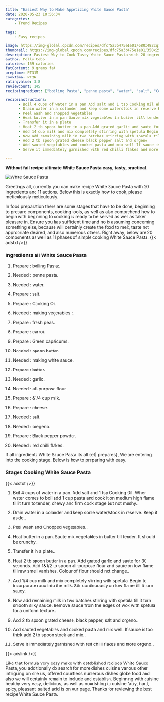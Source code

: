 ```yaml
---
title: "Easiest Way to Make Appetizing White Sauce Pasta"
date: 2020-05-23 10:56:34
categories:
    - Trend Recipes
    
tags:
    - Easy recipes

image: https://img-global.cpcdn.com/recipes/dfc75a3b475e1e01/680x482cq70/white-sauce-pasta-recipe-main-photo.jpg
thumbnail: https://img-global.cpcdn.com/recipes/dfc75a3b475e1e01/350x250cq70/white-sauce-pasta-recipe-main-photo.jpg
description: Easiest Way to Cook Tasty White Sauce Pasta with 20 ingredients and 11 stages of easy cooking.
author: Polly Cobb
calories: 159 calories
fatContent: 9 grams fat
preptime: PT31M
cooktime: PT2H
ratingvalue: 3.8
reviewcount: 145
recipeingredient: ["boiling Pasta", "penne pasta", "water", "salt", "Cooking Oil", "making vegetables ", "fresh peas", "carrot", "Green capsicums", "spoon butter", "making white sauce", "butter", "garlic", "allpurpose flour", "14 cup milk", "cheese", "salt", "oregeno", "Black pepper powder", "red chilli flakes"]

recipeinstructions: 
      - Boil 4 cups of water in a pan Add salt and 1 tsp Cooking Oil When water comes to boil add 1 cup pasta and cook it on medium high flame till it turn to tender chewy and firm cook stage but not mushy 
      - Drain water in a colander and keep some waterstock in reserve Keep it aside 
      - Peel wash and Chopped vegetables 
      - Heat butter in a pan Saute mix vegetables in butter till tender It should be crunchy 
      - Transfer it in a plate 
      - Heat 2 tb spoon butter in a pan Add grated garlic and saute for 30 seconds Add 112 tb spoon allpurpose flour and saute on low flame till raw smell vanishes Colour of flour should not change 
      - Add 14 cup milk and mix completely stirring with spetula Begin to incorporate roux into the milk Stir continuously on low flame till it turn saucy 
      - Now add remaining milk in two batches stirring with spetula till it turn smooth silky sauce Remove sauce from the edges of wok with spetula for a uniform texture 
      - Add 2 tb spoon grated cheese black pepper salt and orgeno 
      - Add sauted vegetables and cooked pasta and mix well If sauce is too thick add 2 tb spoon stock and mix 
      - Serve it immediately garnished with red chilli flakes and more orgeno

---
```




**Without fail recipe ultimate White Sauce Pasta easy, tasty, practical**. 


![White Sauce Pasta](https://img-global.cpcdn.com/recipes/dfc75a3b475e1e01/680x482cq70/white-sauce-pasta-recipe-main-photo.jpg "White Sauce Pasta")




Greetings all, currently you can make recipe White Sauce Pasta with 20 ingredients and 11 actions. Below this is exactly how to cook, please meticulously meticulously.

In food preparation there are some stages that have to be done, beginning to prepare components, cooking tools, as well as also comprehend how to begin with beginning to cooking is ready to be served as well as taken pleasure in. Ensure you has sufficient time and no is assuming concerning something else, because will certainly create the food to melt, taste not appropriate desired, and also numerous others. Right away, below are 20 components as well as 11 phases of simple cooking White Sauce Pasta.
{{< adstxt />}}

### Ingredients all White Sauce Pasta


1. Prepare  : boiling Pasta:.

1. Needed  : penne pasta.

1. Needed  : water.

1. Prepare  : salt.

1. Prepare  : Cooking Oil.

1. Needed  : making vegetables :.

1. Prepare  : fresh peas.

1. Prepare  : carrot.

1. Prepare  : Green capsicums.

1. Needed  : spoon butter.

1. Needed  : making white sauce:.

1. Prepare  : butter.

1. Needed  : garlic.

1. Needed  : all-purpose flour.

1. Prepare  : &amp;1/4 cup milk.

1. Prepare  : cheese.

1. Needed  : salt.

1. Needed  : oregeno.

1. Prepare  : Black pepper powder.

1. Needed  : red chilli flakes.



If all ingredients White Sauce Pasta its all set| prepares}, We are entering into the cooking stage. Below is how to preparing with easy.

### Stages Cooking White Sauce Pasta

{{< adstxt />}}


1. Boil 4 cups of water in a pan. Add salt and 1 tsp Cooking Oil. When water comes to boil add 1 cup pasta and cook it on medium high flame till it turn to tender, chewy and firm cook stage but not mushy..



1. Drain water in a colander and keep some water/stock in reserve. Keep it aside..



1. Peel wash and Chopped vegetables..



1. Heat butter in a pan. Saute mix vegetables in butter till tender. It should be crunchy..



1. Transfer it in a plate..



1. Heat 2 tb spoon butter in a pan. Add grated garlic and saute for 30 seconds. Add 1&amp;1/2 tb spoon all-purpose flour and saute on low flame till raw smell vanishes. Colour of flour should not change..



1. Add 1/4 cup milk and mix completely stirring with spetula. Begin to incorporate roux into the milk. Stir continuously on low flame till it turn saucy.



1. Now add remaining milk in two batches stirring with spetula till it turn smooth silky sauce. Remove sauce from the edges of wok with spetula for a uniform texture..



1. Add 2 tb spoon grated cheese, black pepper, salt and orgeno..



1. Add sauted vegetables and cooked pasta and mix well. If sauce is too thick add 2 tb spoon stock and mix..



1. Serve it immediately garnished with red chilli flakes and more orgeno..





{{< adslink />}}

Like that formula very easy make with established recipes White Sauce Pasta, you additionally do search for more dishes cuisine various other intriguing on site us, offered countless numerous dishes globe food and also we will certainly remain to include and establish. Beginning with cuisine healthy very easy, delicious, as well as nourishing to cuisine fatty, hard, spicy, pleasant, salted acid is on our page. Thanks for reviewing the best recipe White Sauce Pasta.

